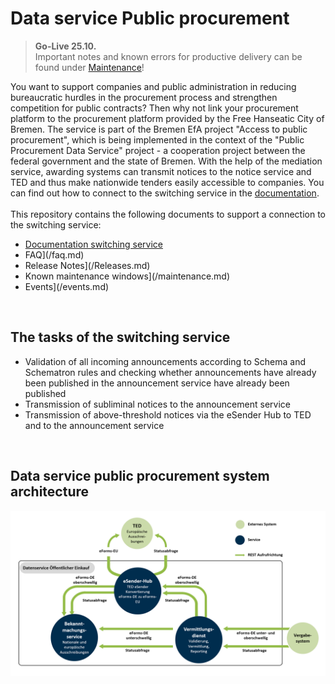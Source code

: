 # Data service Public procurement

>**Go-Live 25.10.** <br>
> Important notes and known errors for productive delivery can be found under [Maintenance](/maintenance.md)!

You want to support companies and public administration in reducing bureaucratic hurdles in the procurement process
and strengthen competition for public contracts? Then why not link your procurement platform to the procurement platform provided by the Free
Hanseatic City of Bremen. The service is part of the Bremen EfA project "Access to public procurement",
which is being implemented in the context of the "Public Procurement Data Service" project - a cooperation project between the federal government and the state of Bremen.
With the help of the mediation service, awarding systems can transmit notices to the notice service and TED and thus
make nationwide tenders easily accessible to companies. You can find out how to connect to the switching service in the [documentation](/documentation/documentation.md).
<br><br>
This repository contains the following documents to support a connection to the switching service:

- [Documentation switching service](/documentation/documentation.md)
- FAQ](/faq.md)
- Release Notes](/Releases.md)
- Known maintenance windows](/maintenance.md)
- Events](/events.md)
<br>

## The tasks of the switching service
- Validation of all incoming announcements according to
Schema and Schematron rules and checking whether
announcements have already been published in the announcement service
have already been published
- Transmission of subliminal notices to
the announcement service
- Transmission of above-threshold notices via
the eSender Hub to TED and to the
announcement service
<br>

## Data service public procurement system architecture
![System architecture](/images/Datenservice_Oeffentlicher_Einkauf-Systemarchitektur.png)

